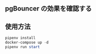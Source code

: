 ## pgBouncer の効果を確認する

## 使用方法

```powershell
pipenv install
docker-compose up -d
pipenv run start
```